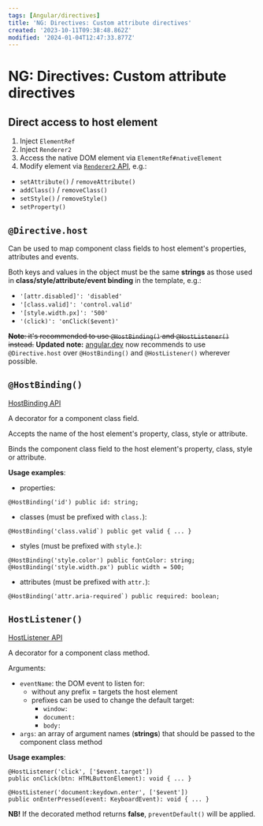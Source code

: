 ```yaml
---
tags: [Angular/directives]
title: 'NG: Directives: Custom attribute directives'
created: '2023-10-11T09:38:48.862Z'
modified: '2024-01-04T12:47:33.877Z'
---
```


# NG: Directives: Custom attribute directives


## Direct access to host element

1. Inject `ElementRef`
2. Inject `Renderer2`
3. Access the native DOM element via `ElementRef#nativeElement`
4. Modify element via [`Renderer2` API](https://angular.io/api/core/Renderer2), e.g.:
  - `setAttribute()` / `removeAttribute()`
  - `addClass()` / `removeClass()`
  - `setStyle()` / `removeStyle()`
  - `setProperty()`


## `@Directive.host`

Can be used to map component class fields to host element's properties, attributes and events.

Both keys and values in the object must be the same **strings** as those used in **class/style/attribute/event binding** in the template, e.g.:
  - `'[attr.disabled]': 'disabled'`
  - `'[class.valid]': 'control.valid'`
  - `'[style.width.px]': '500'`
  - `'(click)': 'onClick($event)'`

~~**Note**: it's recommended to use `@HostBinding()` and `@HostListener()` instead.~~ 
**Updated note:** [angular.dev](https://angular.dev/guide/components/host-elements) now recommends to use `@Directive.host` over `@HostBinding()` and `@HostListener()` wherever possible.


## `@HostBinding()`

[HostBinding API](https://angular.io/api/core/HostBinding)

A decorator for a component class field.  

Accepts the name of the host element's property, class, style or attribute.

Binds the component class field to the host element's property, class, style or attribute.

**Usage examples**:
- properties:
```
@HostBinding('id') public id: string;
```
- classes (must be prefixed with `class.`):
```
@HostBinding('class.valid`) public get valid { ... }
```
- styles (must be prefixed with `style.`):
```
@HostBinding('style.color') public fontColor: string;
@HostBinding('style.width.px') public width = 500;
```
- attributes (must be prefixed with `attr.`):
```
@HostBinding('attr.aria-required`) public required: boolean;
```


## `HostListener()`

[HostListener API](https://angular.io/api/core/HostListener)

A decorator for a component class method.

Arguments:
- `eventName`: the DOM event to listen for:
  - without any prefix = targets the host element
  - prefixes can be used to change the default target:
    - `window:`
    - `document:`
    - `body:`
- `args`: an array of argument names (**strings**) that should be passed to the component class method

**Usage examples**:
```
@HostListener('click', ['$event.target'])
public onClick(btn: HTMLButtonElement): void { ... }

@HostListener('document:keydown.enter', ['$event'])
public onEnterPressed(event: KeyboardEvent): void { ... }
```

**NB!** If the decorated method returns **false**, `preventDefault()` will be applied.
